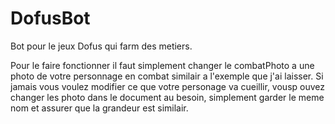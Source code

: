 # DofusBot
Bot pour le jeux Dofus qui farm des metiers.

Pour le faire fonctionner il faut simplement changer le combatPhoto a une photo de votre personnage en combat similair a l'exemple que j'ai laisser.
Si jamais vous voulez modifier ce que votre personage va cueillir, vousp ouvez changer les photo dans le document au besoin, simplement garder le meme nom et assurer que la grandeur est similair.
